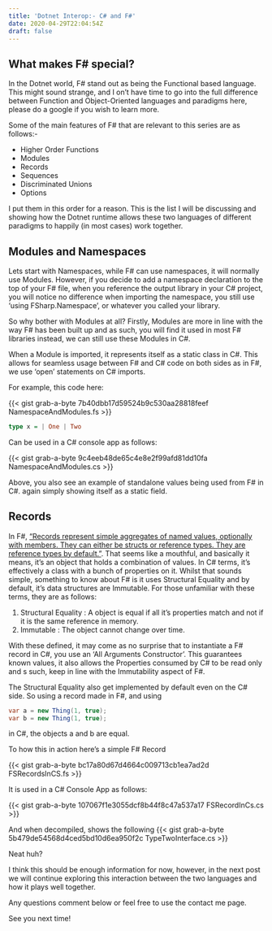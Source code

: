 ```yaml
---
title: 'Dotnet Interop:- C# and F#'
date: 2020-04-29T22:04:54Z
draft: false
---
```


## What makes F# special?
In the Dotnet world, F# stand out as being the Functional based language. This might sound strange, and I on’t have time to go into the full difference between Function and Object-Oriented languages and paradigms here, please do a google if you wish to learn more.

Some of the main features of F# that are relevant to this series are as follows:-

- Higher Order Functions
- Modules
- Records
- Sequences
- Discriminated Unions
- Options

I put them in this order for a reason. This is the list I will be discussing and showing how the Dotnet runtime allows these two languages of different paradigms to happily (in most cases) work together.

## Modules and Namespaces
Lets start with Namespaces, while F# can use namespaces, it will normally use Modules. However, if you decide to add a namespace declaration to the top of your F# file, when you reference the output library in your C# project, you will notice no difference when importing the namespace, you still use ‘using FSharp.Namespace’, or whatever you called your library.

So why bother with Modules at all? Firstly, Modules are more in line with the way F# has been built up and as such, you will find it used in most F# libraries instead, we can still use these Modules in C#.

When a Module is imported, it represents itself as a static class in C#. This allows for seamless usage between F# and C# code on both sides as in F#, we use ‘open’ statements on C# imports.

For example, this code here:

{{< gist grab-a-byte 7b40dbb17d59524b9c530aa28818feef NamespaceAndModules.fs >}}

```haskell
type x = | One | Two
```

Can be used in a C# console app as follows:

{{< gist grab-a-byte 9c4eeb48de65c4e8e2f99afd81dd10fa NamespaceAndModules.cs >}}

Above, you also see an example of standalone values being used from F# in C#. again simply showing itself as a static field.

## Records
In F#,  [“Records represent simple aggregates of named values, optionally with members. They can either be structs or reference types. They are reference types by default.”](https://learn.microsoft.com/en-us/dotnet/fsharp/language-reference/records). That seems like a mouthful, and basically it means, it’s an object that holds a combination of values. In C# terms, it’s effectively a class with a bunch of properties on it. Whilst that sounds simple, something to know about F# is it uses Structural Equality and by default, it’s data structures are Immutable. For those unfamiliar with these terms, they are as follows:


1. Structural Equality : A object is equal if all it’s properties match and not if it is the same reference in memory.
2. Immutable : The object cannot change over time.

With these defined, it may come as no surprise that to instantiate a F# record in C#, you use an ‘All Arguments Constructor’. This guarantees known values, it also allows the Properties consumed by C# to be read only and s such, keep in line with the Immutability aspect of F#.

The Structural Equality also get implemented by default even on the C# side. So using a record made in F#, and using
```c#
var a = new Thing(1, true);
var b = new Thing(1, true);
```
in C#, the objects a and b are equal.

To how this in action here’s a simple F# Record

{{< gist grab-a-byte bc17a80d67d4664c009713cb1ea7ad2d FSRecordsInCS.fs >}}

It is used in a C# Console App as follows:

{{< gist grab-a-byte 107067f1e3055dcf8b44f8c47a537a17 FSRecordInCs.cs >}}

And when decompiled, shows the following
{{< gist grab-a-byte 5b479de54568d4ced5bd10d6ea950f2c TypeTwoInterface.cs >}}

Neat huh?

I think this should be enough information for now, however, in the next post we will continue exploring this interaction between the two languages and how it plays well together.

Any questions comment below or feel free to use the contact me page.

See you next time!